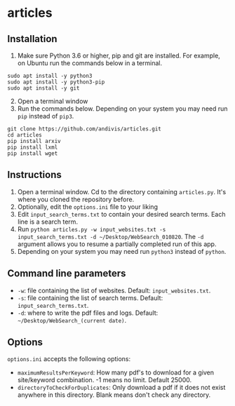 # articles

## Installation

1. Make sure Python 3.6 or higher, pip and git are installed. For example, on Ubuntu run the commands below in a terminal.

```
sudo apt install -y python3
sudo apt install -y python3-pip
sudo apt install -y git
```

2. Open a terminal window
3. Run the commands below. Depending on your system you may need run `pip` instead of `pip3`.

```
git clone https://github.com/andivis/articles.git
cd articles
pip install arxiv
pip install lxml
pip install wget
```

## Instructions

1. Open a terminal window. Cd to the directory containing `articles.py`. It's where you cloned the repository before.
2. Optionally, edit the `options.ini` file to your liking
3. Edit `input_search_terms.txt` to contain your desired search terms. Each line is a search term.
4. Run `python articles.py -w input_websites.txt -s input_search_terms.txt -d ~/Desktop/WebSearch_010820`. The `-d` argument allows you to resume a partially completed run of this app.
5. Depending on your system you may need run `python3` instead of `python`.

## Command line parameters

- `-w`: file containing the list of websites. Default: `input_websites.txt`.
- `-s`: file containing the list of search terms. Default: `input_search_terms.txt`.
- `-d`: where to write the pdf files and logs. Default: `~/Desktop/WebSearch_(current date)`.

## Options

`options.ini` accepts the following options:

- `maximumResultsPerKeyword`: How many pdf's to download for a given site/keyword combination. -1 means no limit. Default 25000.
- `directoryToCheckForDuplicates`: Only download a pdf if it does not exist anywhere in this directory. Blank means don't check any directory.